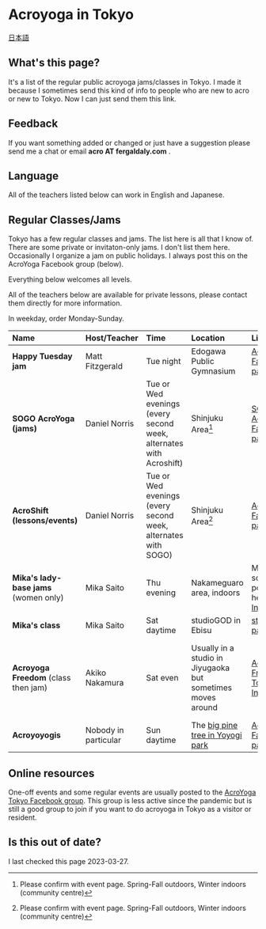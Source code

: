 # Acroyoga in Tokyo

[日本語](tokyo-ja.html)

## What's this page?

It's a list of the regular public acroyoga jams/classes in Tokyo.
I made it because I sometimes send this kind of info
to people who are new to acro or new to Tokyo.
Now I can just send them this link.

## Feedback
If you want something added or changed
or just have a suggestion
please send me a chat
or email **acro AT fergaldaly.com** .

## Language

All of the teachers listed below can work in English and Japanese.

## Regular Classes/Jams

Tokyo has a few regular classes and jams.
The list here is all that I know of.
There are some private or invitaton-only jams.
I don't list them here.
Occasionally I organize a jam on public holidays.
I always post this on the AcroYoga Facebook group (below).

Everything below welcomes all levels.

All of the teachers below are available for private lessons,
please contact them directly for more information.

In weekday, order Monday-Sunday.

|Name|Host/Teacher|Time|Location|Link|Notes|
|:---|:-----------|:---|:-------|:---|:----|
|**Happy Tuesday jam**|Matt Fitzgerald|Tue night|Edogawa Public Gymnasium|[Acroyoyogis Facebook page](https://www.facebook.com/acroyoyogis)|
|**SOGO AcroYoga (jams)**|Daniel Norris|Tue or Wed evenings (every second week, alternates with Acroshift)|Shinjuku Area[^1] |[SOGO AcroYoga - Facebook page](https://www.facebook.com/groups/775712679249057)|
|**AcroShift (lessons/events)**|Daniel Norris|Tue or Wed evenings (every second week, alternates with SOGO)|Shinjuku Area[^1] |[AcroShift – Facebook page](https://www.facebook.com/acroshift)|
|**Mika's lady-base jams** (women only)|Mika Saito|Thu evening|Nakameguaro area, indoors|Mika's schedule is posted on her [Instagram](https://www.instagram.com/mikayoga.acro/)|
|**Mika's class**|Mika Saito|Sat daytime|studioGOD in Ebisu|[studioGOD page](https://www.studio-god.com/blog/11137/)|
|**Acroyoga Freedom** (class then jam)|Akiko Nakamura|Sat even|Usually in a studio in Jiyugaoka but sometimes moves around|[Acroyoga Freedom Tokyo Instagram](https://www.instagram.com/acroyogafreedomtokyo/)|The page is all Japanese, Akiko speaks English, so you can DM|
|**Acroyoyogis**| Nobody in particular |Sun daytime|The <a href="https://goo.gl/maps/hjEZAWaZSV5nrmCF8">big pine tree in Yoyogi park</a>|<a href="https://www.facebook.com/acroyoyogis">Acroyoyogis Facebook page</a>|

## Online resources

One-off events and some regular events
are usually posted to the [AcroYoga Tokyo Facebook group](https://www.facebook.com/groups/acroyoga.tokyo).
This group is less active
since the pandemic
but is still a good group to join
if you want to do acroyoga in Tokyo
as a visitor or resident.

## Is this out of date?

I last checked this page 2023-03-27.

[^1]: Please confirm with event page. Spring-Fall outdoors, Winter indoors (community centre)

